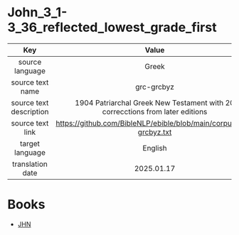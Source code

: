 # John_3_1-3_36_reflected_lowest_grade_first

| Key | Value |
|:---:|:-----:|
|source language|Greek|
|source text name|grc-grcbyz|
|source text description|1904 Patriarchal Greek New Testament with 20 correcctions from later editions|
|source text link|https://github.com/BibleNLP/ebible/blob/main/corpus/grc-grcbyz.txt|
|target language|English|
|translation date|2025.01.17|

# Books
- [JHN](JHN/README.md)

